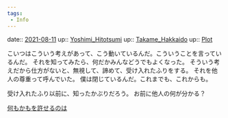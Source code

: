 ```yaml
---
tags:
 - Info
---
```


date:: [2021-08-11](/Daily_Note/2021-08-11.md)
up:: [Yoshimi_Hitotsumi](Bar/Novel/Nacaria/Yoshimi_Hitotsumi.md)
up:: [Takame_Hakkaido](Bar/Novel/Nacaria/Takame_Hakkaido.md)
up:: [Plot](Bar/Novel/Chaos/Plot.md)

こいつはこういう考えがあって、こう動いているんだ。こういうことを言っているんだ。
それを知ってみたら、何だかみんなどうでもよくなった。
そういう考えだから仕方がないと、無視して、諦めて、受け入れたふりをする。
それを他人の尊重って呼んでいた。
僕は閉じているんだ。これまでも、これからも。

受け入れたふり以前に、知ったかぶりだろう。
お前に他人の何が分かる？

[何もかもを許せるのは](Info/何もかもを許せるのは.md)